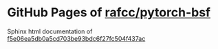GitHub Pages of [rafcc/pytorch-bsf](https://github.com/rafcc/pytorch-bsf)
===
Sphinx html documentation of [f5e06ea5db0a5cd703be93bdc6f27fc504f437ac](https://github.com/rafcc/pytorch-bsf/tree/f5e06ea5db0a5cd703be93bdc6f27fc504f437ac)
